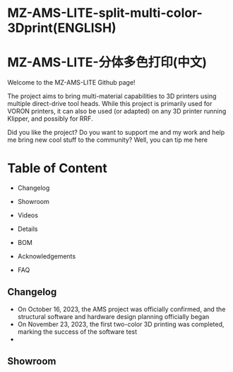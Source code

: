 # MZ-AMS-LITE-split-multi-color-3Dprint(ENGLISH)
# MZ-AMS-LITE-分体多色打印(中文)
Welcome to the MZ-AMS-LITE Github page!

The project aims to bring multi-material capabilities to 3D printers using multiple direct-drive tool heads. While this project is primarily used for VORON printers, it can also be used (or adapted) on any 3D printer running Klipper, and possibly for RRF.

Did you like the project? Do you want to support me and my work and help me bring new cool stuff to the community? Well, you can tip me here

# Table of Content
* Changelog
  
* Showroom
* Videos
* Details
* BOM
* Acknowledgements
* FAQ
## Changelog
* On October 16, 2023, the AMS project was officially confirmed, and the structural software and hardware design planning officially began
* On November 23, 2023, the first two-color 3D printing was completed, marking the success of the software test
* 
## Showroom
